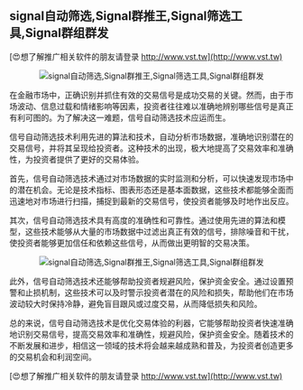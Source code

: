## **signal自动筛选,Signal群推王,Signal筛选工具,Signal群组群发**

[😍想了解推广相关软件的朋友请登录 http://www.vst.tw](http://www.vst.tw)

 <center><img src="https://vst.tw/MP4/tuiguang/png/6.png" alt="signal自动筛选,Signal群推王,Signal筛选工具,Signal群组群发"></center>

在金融市场中，正确识别并抓住有效的交易信号是成功交易的关键。然而，由于市场波动、信息过载和情绪影响等因素，投资者往往难以准确地辨别哪些信号是真正有利可图的。为了解决这一难题，信号自动筛选技术应运而生。

信号自动筛选技术利用先进的算法和技术，自动分析市场数据，准确地识别潜在的交易信号，并将其呈现给投资者。这种技术的出现，极大地提高了交易效率和准确性，为投资者提供了更好的交易体验。

首先，信号自动筛选技术通过对市场数据的实时监测和分析，可以快速发现市场中的潜在机会。无论是技术指标、图表形态还是基本面数据，这些技术都能够全面而迅速地对市场进行扫描，捕捉到最新的交易信号，使投资者能够及时地作出反应。

其次，信号自动筛选技术具有高度的准确性和可靠性。通过使用先进的算法和模型，这些技术能够从大量的市场数据中过滤出真正有效的信号，排除噪音和干扰，使投资者能够更加信任和依赖这些信号，从而做出更明智的交易决策。

 <center><img src="https://vst.tw/MP4/tuiguang/png/0.png" alt="signal自动筛选,Signal群推王,Signal筛选工具,Signal群组群发"></center>

此外，信号自动筛选技术还能够帮助投资者规避风险，保护资金安全。通过设置预警和止损机制，这些技术可以及时警示投资者潜在的风险和损失，帮助他们在市场波动较大时保持冷静，避免盲目跟风或过度交易，从而降低损失和风险。

总的来说，信号自动筛选技术是优化交易体验的利器，它能够帮助投资者快速准确地识别交易信号，提高交易效率和准确性，规避风险，保护资金安全。随着技术的不断发展和进步，相信这一领域的技术将会越来越成熟和普及，为投资者创造更多的交易机会和利润空间。

[😍想了解推广相关软件的朋友请登录 http://www.vst.tw](http://www.vst.tw)



